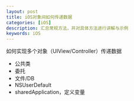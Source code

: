 ```yaml
---
layout: post
title: iOS对象间如何传递数据
categories: [iOS]
description: 汇总常规方法，并对具体方法进行讲解与示例
keywords: iOS
---
```


如何实现多个对象（UIView/Controller）传递数据

- 公共类
- 委托
- 文件/DB
- NSUserDefault
- sharedApplication，定义变量